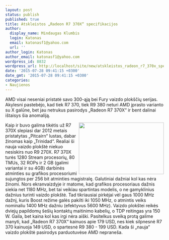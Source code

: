 ```yaml
---
layout: post
status: publish
published: true
title: Atskleistos „Radeon R7 370X“ specifikacijos
author:
  display_name: Mindaugas Klumbis
  login: Katonas
  email: katonasf1@yahoo.com
  url: ''
author_login: Katonas
author_email: katonasf1@yahoo.com
wordpress_id: 8832
wordpress_url: http://localhost/site/new/atskleistos_radeon_r7_370x_specifikacijos/
date: '2015-07-28 09:41:15 +0300'
date_gmt: '2015-07-28 09:41:15 +0300'
categories:
- Naujienos
---
```

<p>
	AMD visai neseniai pristatė savo 300-ąją bei Fury vaizdo plok&scaron;čių serijas. Akylesni pastebėjo, kad tiek R7 370, tiek R9 380 neturi AMD įprasto varianto su X galūne, bet jau netrukus pasirodys &bdquo;Radeon R7 370X&ldquo; ir bent dalinai i&scaron;taisys &scaron;ia anomaliją.</p>
<p>
	<a href="http://technews.lt/userfiles/AMD-Radeon-R9-370X-GPUz-635x391.jpg"><img alt="" src="http://technews.lt/userfiles/AMD-Radeon-R9-370X-GPUz-635x391.jpg" style="width: 270px; height: 164px; float: right;" /></a>Kaip ir buvo galima tikėtis už R7 370X slepiasi dar 2012 metais pristatytas &bdquo;Pitcairn&ldquo; lustas, dabar žinomas kaip &bdquo;Trinidad&ldquo;. Realiai &scaron;i nauja vaizdo plok&scaron;tė niekuo nesiskirs nuo R9 270X. R7 370X turės 1280 Stream procesorių, 80 TMUs, 32 ROPs ir 2 GB (galimi variantai ir su 4GB) darbinės atminties su grafikos procesoriumi sujungtos per 256 bit atminties magistralę. Galutiniai dažniai kol kas nėra žinomi. Nors ekranvaizdyje ir matome, kad grafikos procesoriaus dažnis siekia net 1180 MHz, bet tai veikiau spartintas modelis, o ne gamyklinius dažnius turinti vaizdo plok&scaron;tė. Tad tikriausiai pirkėjai vėl gaus 1000 MHz dažnį, kuris Boost režime galės pakilti iki 1050 MHz, o atmintis veiks nominaliu 1400 MHz dažniu (efektyvus 5600 MHz). Vaizdo plok&scaron;tei reikės dviejų papildomų &scaron;e&scaron;ių kontaktų maitinimo kabelių, o TDP reitingas yra 150 W. Gaila, bet kaina kol kas irgi nėra ai&scaron;ki. Pasitelkus sveiką protą galime manyti, kad &bdquo;Radeon R7 370X&ldquo; kainuos apie 179 USD, nes kiek silpnesnė R7 370 kainuoja 149 USD, o spartesnė R9 380 - 199 USD. Kada &scaron;i &bdquo;nauja&ldquo; vaizdo plok&scaron;tė pasirodys parduotuvėse AMD neprane&scaron;a.</p>
